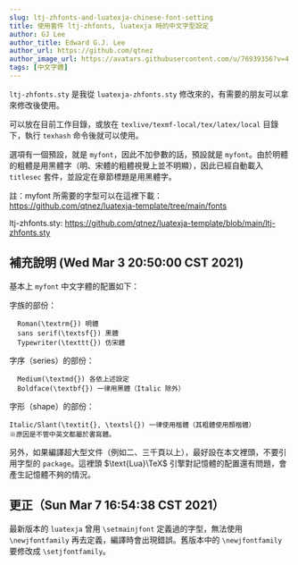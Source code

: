 ```yaml
---
slug: ltj-zhfonts-and-luatexja-chinese-font-setting
title: 使用套件 ltj-zhfonts, luatexja 時的中文字型設定
author: GJ Lee
author_title: Edward G.J. Lee
author_url: https://github.com/qtnez
author_image_url: https://avatars.githubusercontent.com/u/76939356?v=4
tags: [中文字體]
---
```


`ltj-zhfonts.sty` 是我從 `luatexja-zhfonts.sty` 修改來的，有需要的朋友可以拿來修改後使用。

可以放在目前工作目錄，或放在 `texlive/texmf-local/tex/latex/local` 目錄下，執行 `texhash` 命令後就可以使用。

選項有一個預設，就是 `myfont`，因此不加參數的話，預設就是 `myfont`。由於明體的粗體是用黑體字（明、宋體的粗體視覺上並不明顯），因此已經自動載入 `titlesec` 套件，並設定在章節標題是用黑體字。
  
註：myfont 所需要的字型可以在這裡下載：
https://github.com/qtnez/luatexja-template/tree/main/fonts

ltj-zhfonts.sty:
https://github.com/qtnez/luatexja-template/blob/main/ltj-zhfonts.sty 

## 補充說明 (Wed Mar  3 20:50:00 CST 2021)

基本上 `myfont` 中文字體的配置如下：

字族的部份：

```
  Roman(\textrm{}) 明體
  sans serif(\textsf{}) 黑體
  Typewriter(\texttt{}) 仿宋體
```

字序（series）的部份：

```
  Medium(\textmd{}) 各依上述設定
  Boldface(\textbf{}) 一律用黑體（Italic 除外）
```

字形（shape）的部份：

```
Italic/Slant(\textit{}, \textsl{}) 一律使用楷體（其粗體使用顏楷體）
※原因是不管中英文都屬於書寫體。
```

另外，如果編譯超大型文件（例如二、三千頁以上），最好設在本文裡頭，不要引用字型的 `package`。這裡頭 $\text{Lua}\TeX$ 引擎對記憶體的配置還有問題，會產生記憶體不夠的情況。

## 更正（Sun Mar  7 16:54:38 CST 2021）

最新版本的 `luatexja` 曾用 `\setmainjfont` 定義過的字型，無法使用 `\newjfontfamily` 再去定義，編譯時會出現錯誤。舊版本中的 `\newjfontfamily` 要修改成 `\setjfontfamily`。  
